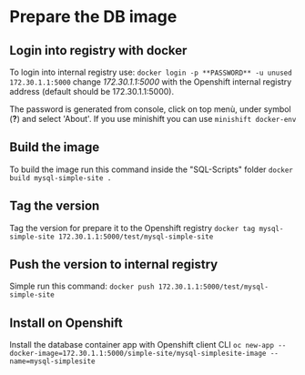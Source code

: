 # Prepare the DB image

## Login into registry with docker
To login into internal registry use:
`docker login -p **PASSWORD** -u unused 172.30.1.1:5000`
change _172.30.1.1:5000_ with the Openshift internal registry address (default should be 172.30.1.1:5000).

The password is generated from console, click on top menù, under symbol (**?**) and select 'About'.
If you use minishift you can use `minishift docker-env`

## Build the image

To build the image run this command inside the "SQL-Scripts" folder
`docker build mysql-simple-site .`

## Tag the version

Tag the version for prepare it to the Openshift registry
`docker tag mysql-simple-site 172.30.1.1:5000/test/mysql-simple-site`

## Push the version to internal registry

Simple run this command:
`docker push 172.30.1.1:5000/test/mysql-simple-site`

## Install on Openshift

Install the database container app with Openshift client CLI
`oc new-app --docker-image=172.30.1.1:5000/simple-site/mysql-simplesite-image --name=mysql-simplesite`